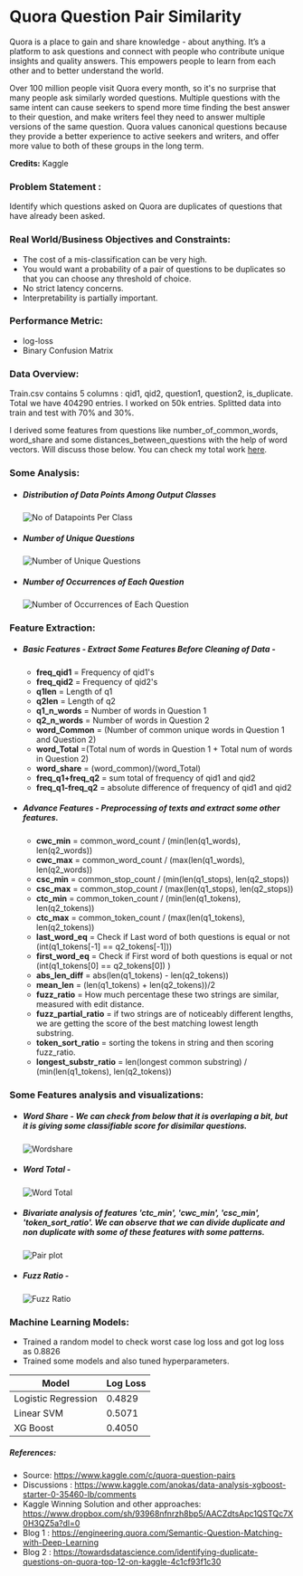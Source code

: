 # Quora Question Pair Similarity

Quora is a place to gain and share knowledge - about anything. It’s a platform to ask questions and connect with people who contribute unique insights and quality answers. This empowers people to learn from each other and to better understand the world.

Over 100 million people visit Quora every month, so it's no surprise that many people ask similarly worded questions. Multiple questions with the same intent can cause seekers to spend more time finding the best answer to their question, and make writers feel they need to answer multiple versions of the same question. Quora values canonical questions because they provide a better experience to active seekers and writers, and offer more value to both of these groups in the long term.

**Credits:** Kaggle

### Problem Statement :
Identify which questions asked on Quora are duplicates of questions that have already been asked.

### Real World/Business Objectives and Constraints:
   - The cost of a mis-classification can be very high.
   - You would want a probability of a pair of questions to be duplicates so that you can choose any threshold of choice.
   - No strict latency concerns.
   - Interpretability is partially important.

### Performance Metric:
   - log-loss 
   - Binary Confusion Matrix

### Data Overview:
Train.csv contains 5 columns : qid1, qid2, question1, question2, is_duplicate. 
Total we have 404290 entries. I worked on 50k entries. Splitted data into train and test with 70% and 30%.

I derived some features from questions like number_of_common_words, word_share and some distances_between_questions with the help of word vectors. Will discuss those below. You can check my total work [here](https://github.com/akashbangalkar/quora_question_pair_simi).
### Some Analysis:
- ##### Distribution of Data Points Among Output Classes  
   ![No of Datapoints Per Class](https://github.com/akashbangalkar/quora_question_pair_simi/blob/main/Images/class.png "No of Datapoints Per Class") 
- ##### Number of Unique Questions
   ![Number of Unique Questions](https://github.com/akashbangalkar/quora_question_pair_simi/blob/main/Images/output_1.png "Number of Unique Questions") 
- ##### Number of Occurrences of Each Question
   ![Number of Occurrences of Each Question](https://github.com/akashbangalkar/quora_question_pair_simi/blob/main/Images/occurance.png "Number of Occurrences of Each Question")

### Feature Extraction:
- ##### Basic Features - Extract Some Features Before Cleaning of Data -
  - <b>freq_qid1</b> = Frequency of qid1's
  - <b>freq_qid2</b> = Frequency of qid2's
  - <b>q1len</b> = Length of q1
  - <b>q2len</b> = Length of q2
  - <b>q1_n_words</b> = Number of words in Question 1
  - <b>q2_n_words</b> = Number of words in Question 2
  - <b>word_Common</b> = (Number of common unique words in Question 1 and Question 2)
  - <b>word_Total</b> =(Total num of words in Question 1 + Total num of words in Question 2)
  - <b>word_share</b> = (word_common)/(word_Total)
  - <b>freq_q1+freq_q2</b> = sum total of frequency of qid1 and qid2
  - <b>freq_q1-freq_q2</b> = absolute difference of frequency of qid1 and qid2
   
- ##### Advance Features - Preprocessing of texts and extract some other features.
  - <b>cwc_min</b> = common_word_count / (min(len(q1_words), len(q2_words)) 
  - <b>cwc_max</b> = common_word_count / (max(len(q1_words), len(q2_words)) 
  - <b>csc_min</b> = common_stop_count / (min(len(q1_stops), len(q2_stops)) 
  - <b>csc_max</b> = common_stop_count / (max(len(q1_stops), len(q2_stops)) 
  - <b>ctc_min</b> = common_token_count / (min(len(q1_tokens), len(q2_tokens)) 
  - <b>ctc_max</b> = common_token_count / (max(len(q1_tokens), len(q2_tokens)) 
  - <b>last_word_eq</b> = Check if Last word of both questions is equal or not (int(q1_tokens[-1] == q2_tokens[-1]))
  - <b>first_word_eq</b> = Check if First word of both questions is equal or not (int(q1_tokens[0] == q2_tokens[0]) )
  - <b>abs_len_diff</b> = abs(len(q1_tokens) - len(q2_tokens))
  - <b>mean_len</b> = (len(q1_tokens) + len(q2_tokens))/2
  - <b>fuzz_ratio</b> = How much percentage these two strings are similar, measured with edit distance.
  - <b>fuzz_partial_ratio</b> = if two strings are of noticeably different lengths, we are getting the score of the best matching lowest length substring.
  - <b>token_sort_ratio</b> = sorting the tokens in string and then scoring fuzz_ratio.
  - <b>longest_substr_ratio</b> = len(longest common substring) / (min(len(q1_tokens), len(q2_tokens))
  
### Some Features analysis and visualizations:
- ##### Word Share - We can check from below that it is overlaping a bit, but it is giving some classifiable score for disimilar questions.
   ![Wordshare](https://github.com/akashbangalkar/quora_question_pair_simi/blob/main/Images/word%20share.png "Wordshare")
   
- ##### Word Total -
   ![Word Total](https://github.com/akashbangalkar/quora_question_pair_simi/blob/main/Images/word%20total.png "Word Total")
   
- ##### Bivariate analysis of features 'ctc_min', 'cwc_min', 'csc_min', 'token_sort_ratio'. We can observe that we can divide duplicate and non duplicate with some of these features with some patterns. 
   ![Pair plot](https://github.com/akashbangalkar/quora_question_pair_simi/blob/main/Images/pair.png "Pair plot")
   
- ##### Fuzz Ratio -
   ![Fuzz Ratio](https://github.com/akashbangalkar/quora_question_pair_simi/blob/main/Images/fuzz.png "Fuzz Ratio")
   
### Machine Learning Models:
   - Trained a random model to check worst case log loss and got log loss as 0.8826
   - Trained some models and also tuned hyperparameters.

| Model         | Log Loss |
| ------------- | -------- |
| Logistic Regression  | 0.4829  |
| Linear SVM           | 0.5071  |
| XG Boost        | 0.4050  |

##### References:
- Source: https://www.kaggle.com/c/quora-question-pairs
- Discussions : https://www.kaggle.com/anokas/data-analysis-xgboost-starter-0-35460-lb/comments
- Kaggle Winning Solution and other approaches: https://www.dropbox.com/sh/93968nfnrzh8bp5/AACZdtsApc1QSTQc7X0H3QZ5a?dl=0
- Blog 1 : https://engineering.quora.com/Semantic-Question-Matching-with-Deep-Learning
- Blog 2 : https://towardsdatascience.com/identifying-duplicate-questions-on-quora-top-12-on-kaggle-4c1cf93f1c30

